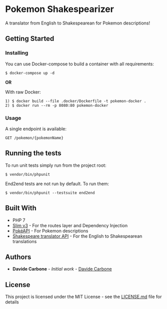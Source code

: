 # Pokemon Shakespearizer

A translator from English to Shakespearean for Pokemon descriptions!

## Getting Started

### Installing

You can use Docker-compose to build a container with all requirements:
```
$ docker-compose up -d
```
**OR**  

With raw Docker:
```
1) $ docker build --file .docker/Dockerfile -t pokemon-docker .
2) $ docker run --rm -p 8080:80 pokemon-docker
```

### Usage
A single endpoint is available:
```
GET /pokemon/{pokemonName} 
```

## Running the tests

To run unit tests simply run from the project root:
```
$ vendor/bin/phpunit
```

End2end tests are not run by default. To run them:
```
$ vendor/bin/phpunit --testsuite end2end
```

## Built With
* PHP 7
* [Slim v3](http://www.slimframework.com/) - For the routes layer and Dependency Injection
* [PokéAPI](https://pokeapi.co/docs/v2.html/) - For Pokemon descriptions
* [Shakespeare translator API](https://funtranslations.com/api/shakespeare) - For the English to Shakespearean translations

## Authors

* **Davide Carbone** - *Initial work* - [Davide Carbone](https://github.com/davidecarbone)

## License

This project is licensed under the MIT License - see the [LICENSE.md](LICENSE.md) file for details
